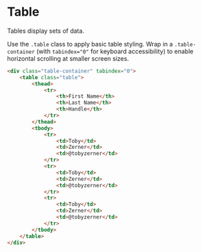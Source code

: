 # Table

Tables display sets of data.

Use the `.table` class to apply basic table styling. Wrap in a `.table-container` (with `tabindex="0"` for keyboard accessibility) to enable horizontal scrolling at smaller screen sizes.

```html render
<div class="table-container" tabindex="0">
    <table class="table">
        <thead>
            <tr>
                <th>First Name</th>
                <th>Last Name</th>
                <th>Handle</th>
            </tr>
        </thead>
        <tbody>
            <tr>
                <td>Toby</td>
                <td>Zerner</td>
                <td>@tobyzerner</td>
            </tr>
            <tr>
                <td>Toby</td>
                <td>Zerner</td>
                <td>@tobyzerner</td>
            </tr>
            <tr>
                <td>Toby</td>
                <td>Zerner</td>
                <td>@tobyzerner</td>
            </tr>
        </tbody>
    </table>
</div>
```
